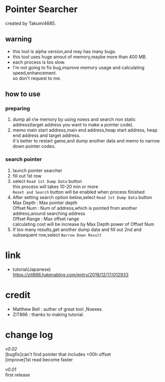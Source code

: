 # Pointer Searcher
created by Takumi4685.

## warning
* this tool is alpha version,and may has many bugs.  
* this tool uses huge amout of memory,maybe more than 400 MB.
* each process is too slow.  
* I'm not going to fix bug,improve memory usage and calculating speed,enhancement.  
so don't request to me.

## how to use
### preparing
1. dump all r/w memory by using noexs and search non static address(target address you want to make a pointer code).
1. memo main start address,main end address,heap start address, heap end address and target address.  
it's better to restart game,and dump another data and memo to narrow down pointer codes.

### search pointer
1. launch pointer searcher
1. fill out 1st row
1. select `Read 1st Dump Data` button  
this process will takes 10-20 min or more  
`Reset and Search` button will be enabled when process finished
1. After setting search option below,select `Read 1st Dump Data` button  
Max Depth : Max pointer depth  
Offset Num : Num of address,which is pointed from another address,around searching address  
Offset Range : Max offset range  
calculating cost will be increase by Max Depth power of Offset Num
1. If too many results,get another dump data and fill out 2nd and subsequent row,select `Narrow Down Result`

# link
* tutorial(Japanese)  
https://zit866.hatenablog.com/entry/2019/12/17/012933

# credit
* Matthew Bell : auther of great tool ,Noexes.
* ZiT866 : thanks to making tutorial.

# change log
*v0.02*  
[bugfix]can't find pointer that includes +00h offset  
[improve]1st read become faster  

*v0.01*  
    first release